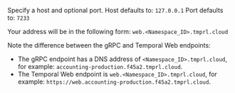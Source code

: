 Specify a host and optional port.
Host defaults to: `127.0.0.1`
Port defaults to: `7233`

Your address will be in the following form: `web.<Namespace_ID>.tmprl.cloud`

Note the difference between the gRPC and Temporal Web endpoints:

- The gRPC endpoint has a DNS address of `<Namespace_ID>.tmprl.cloud`, for example: `accounting-production.f45a2.tmprl.cloud`.
- The Temporal Web endpoint is `web.<Namespace_ID>.tmprl.cloud`, for example: `https://web.accounting-production.f45a2.tmprl.cloud`.
